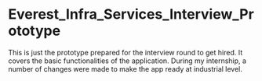 # Everest_Infra_Services_Interview_Prototype
This is just the prototype prepared for the interview round to get hired. It covers the basic functionalities of the application. During my internship, a number of changes were made to make the app ready at industrial level.
